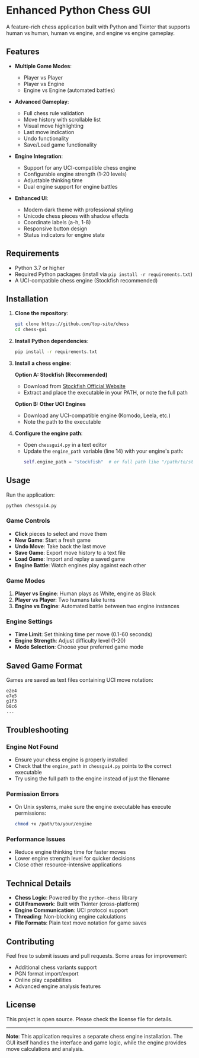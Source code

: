 # Enhanced Python Chess GUI

A feature-rich chess application built with Python and Tkinter that supports human vs human, human vs engine, and engine vs engine gameplay.

## Features

- **Multiple Game Modes**:
  - Player vs Player
  - Player vs Engine
  - Engine vs Engine (automated battles)

- **Advanced Gameplay**:
  - Full chess rule validation
  - Move history with scrollable list
  - Visual move highlighting
  - Last move indication
  - Undo functionality
  - Save/Load game functionality

- **Engine Integration**:
  - Support for any UCI-compatible chess engine
  - Configurable engine strength (1-20 levels)
  - Adjustable thinking time
  - Dual engine support for engine battles

- **Enhanced UI**:
  - Modern dark theme with professional styling
  - Unicode chess pieces with shadow effects
  - Coordinate labels (a-h, 1-8)
  - Responsive button design
  - Status indicators for engine state

## Requirements

- Python 3.7 or higher
- Required Python packages (install via `pip install -r requirements.txt`)
- A UCI-compatible chess engine (Stockfish recommended)

## Installation

1. **Clone the repository**:
   ```bash
   git clone https://github.com/top-site/chess
   cd chess-gui
   ```

2. **Install Python dependencies**:
   ```bash
   pip install -r requirements.txt
   ```

3. **Install a chess engine**:
   
   **Option A: Stockfish (Recommended)**
   - Download from [Stockfish Official Website](https://stockfishchess.org/download/)
   - Extract and place the executable in your PATH, or note the full path
   
   **Option B: Other UCI Engines**
   - Download any UCI-compatible engine (Komodo, Leela, etc.)
   - Note the path to the executable

4. **Configure the engine path**:
   - Open `chessgui4.py` in a text editor
   - Update the `engine_path` variable (line 14) with your engine's path:
     ```python
     self.engine_path = "stockfish"  # or full path like "/path/to/stockfish"
     ```

## Usage

Run the application:
```bash
python chessgui4.py
```

### Game Controls

- **Click** pieces to select and move them
- **New Game**: Start a fresh game
- **Undo Move**: Take back the last move
- **Save Game**: Export move history to a text file
- **Load Game**: Import and replay a saved game
- **Engine Battle**: Watch engines play against each other

### Game Modes

1. **Player vs Engine**: Human plays as White, engine as Black
2. **Player vs Player**: Two humans take turns
3. **Engine vs Engine**: Automated battle between two engine instances

### Engine Settings

- **Time Limit**: Set thinking time per move (0.1-60 seconds)
- **Engine Strength**: Adjust difficulty level (1-20)
- **Mode Selection**: Choose your preferred game mode

## Saved Game Format

Games are saved as text files containing UCI move notation:
```
e2e4
e7e5
g1f3
b8c6
...
```

## Troubleshooting

### Engine Not Found
- Ensure your chess engine is properly installed
- Check that the `engine_path` in `chessgui4.py` points to the correct executable
- Try using the full path to the engine instead of just the filename

### Permission Errors
- On Unix systems, make sure the engine executable has execute permissions:
  ```bash
  chmod +x /path/to/your/engine
  ```

### Performance Issues
- Reduce engine thinking time for faster moves
- Lower engine strength level for quicker decisions
- Close other resource-intensive applications

## Technical Details

- **Chess Logic**: Powered by the `python-chess` library
- **GUI Framework**: Built with Tkinter (cross-platform)
- **Engine Communication**: UCI protocol support
- **Threading**: Non-blocking engine calculations
- **File Formats**: Plain text move notation for game saves

## Contributing

Feel free to submit issues and pull requests. Some areas for improvement:
- Additional chess variants support
- PGN format import/export
- Online play capabilities
- Advanced engine analysis features

## License

This project is open source. Please check the license file for details.

---

**Note**: This application requires a separate chess engine installation. The GUI itself handles the interface and game logic, while the engine provides move calculations and analysis.

